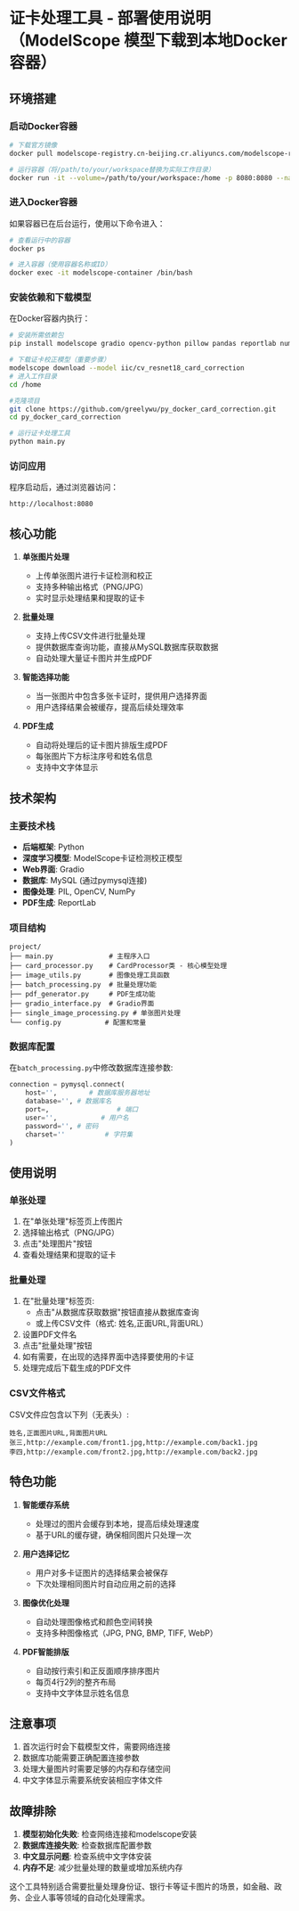 # 证卡处理工具 - 部署使用说明（ModelScope 模型下载到本地Docker 容器）

## 环境搭建

### 启动Docker容器
```bash
# 下载官方镜像
docker pull modelscope-registry.cn-beijing.cr.aliyuncs.com/modelscope-repo/modelscope:ubuntu22.04-py311-torch2.3.1-1.29.0

# 运行容器（将/path/to/your/workspace替换为实际工作目录）
docker run -it --volume=/path/to/your/workspace:/home -p 8080:8080 --name modelscope-container modelscope-registry.cn-beijing.cr.aliyuncs.com/modelscope-repo/modelscope:ubuntu22.04-py311-torch2.3.1-1.29.0 /bin/bash
```

### 进入Docker容器
如果容器已在后台运行，使用以下命令进入：
```bash
# 查看运行中的容器
docker ps

# 进入容器（使用容器名称或ID）
docker exec -it modelscope-container /bin/bash
```

### 安装依赖和下载模型
在Docker容器内执行：
```bash
# 安装所需依赖包
pip install modelscope gradio opencv-python pillow pandas reportlab numpy

# 下载证卡校正模型（重要步骤）
modelscope download --model iic/cv_resnet18_card_correction
# 进入工作目录
cd /home

#克隆项目
git clone https://github.com/greelywu/py_docker_card_correction.git
cd py_docker_card_correction

# 运行证卡处理工具
python main.py
```

### 访问应用
程序启动后，通过浏览器访问：
```
http://localhost:8080
```

## 核心功能

1. **单张图片处理**
   - 上传单张图片进行卡证检测和校正
   - 支持多种输出格式（PNG/JPG）
   - 实时显示处理结果和提取的证卡

2. **批量处理**
   - 支持上传CSV文件进行批量处理
   - 提供数据库查询功能，直接从MySQL数据库获取数据
   - 自动处理大量证卡图片并生成PDF

3. **智能选择功能**
   - 当一张图片中包含多张卡证时，提供用户选择界面
   - 用户选择结果会被缓存，提高后续处理效率

4. **PDF生成**
   - 自动将处理后的证卡图片排版生成PDF
   - 每张图片下方标注序号和姓名信息
   - 支持中文字体显示

## 技术架构

### 主要技术栈

- **后端框架**: Python
- **深度学习模型**: ModelScope卡证检测校正模型
- **Web界面**: Gradio
- **数据库**: MySQL (通过pymysql连接)
- **图像处理**: PIL, OpenCV, NumPy
- **PDF生成**: ReportLab

### 项目结构

```
project/
├── main.py              # 主程序入口
├── card_processor.py    # CardProcessor类 - 核心模型处理
├── image_utils.py       # 图像处理工具函数
├── batch_processing.py  # 批量处理功能
├── pdf_generator.py     # PDF生成功能
├── gradio_interface.py  # Gradio界面
├── single_image_processing.py # 单张图片处理
└── config.py           # 配置和常量
```

### 数据库配置

在`batch_processing.py`中修改数据库连接参数:

```python
connection = pymysql.connect(
    host='',        # 数据库服务器地址
    database='', # 数据库名
    port=,                 # 端口
    user='',           # 用户名
    password='', # 密码
    charset=''          # 字符集
)
```

## 使用说明

### 单张处理

1. 在"单张处理"标签页上传图片
2. 选择输出格式（PNG/JPG）
3. 点击"处理图片"按钮
4. 查看处理结果和提取的证卡

### 批量处理

1. 在"批量处理"标签页:
   - 点击"从数据库获取数据"按钮直接从数据库查询
   - 或上传CSV文件（格式: 姓名,正面URL,背面URL）
2. 设置PDF文件名
3. 点击"批量处理"按钮
4. 如有需要，在出现的选择界面中选择要使用的卡证
5. 处理完成后下载生成的PDF文件

### CSV文件格式

CSV文件应包含以下列（无表头）:

```
姓名,正面图片URL,背面图片URL
张三,http://example.com/front1.jpg,http://example.com/back1.jpg
李四,http://example.com/front2.jpg,http://example.com/back2.jpg
```

## 特色功能

1. **智能缓存系统**
   - 处理过的图片会缓存到本地，提高后续处理速度
   - 基于URL的缓存键，确保相同图片只处理一次

2. **用户选择记忆**
   - 用户对多卡证图片的选择结果会被保存
   - 下次处理相同图片时自动应用之前的选择

3. **图像优化处理**
   - 自动处理图像格式和颜色空间转换
   - 支持多种图像格式（JPG, PNG, BMP, TIFF, WebP）

4. **PDF智能排版**
   - 自动按行索引和正反面顺序排序图片
   - 每页4行2列的整齐布局
   - 支持中文字体显示姓名信息

## 注意事项

1. 首次运行时会下载模型文件，需要网络连接
2. 数据库功能需要正确配置连接参数
3. 处理大量图片时需要足够的内存和存储空间
4. 中文字体显示需要系统安装相应字体文件

## 故障排除

1. **模型初始化失败**: 检查网络连接和modelscope安装
2. **数据库连接失败**: 检查数据库配置参数
3. **中文显示问题**: 检查系统中文字体安装
4. **内存不足**: 减少批量处理的数量或增加系统内存

这个工具特别适合需要批量处理身份证、银行卡等证卡图片的场景，如金融、政务、企业人事等领域的自动化处理需求。
